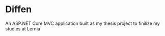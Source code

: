 # Diffen
An ASP.NET Core MVC application built as my thesis project to finilize my studies at Lernia